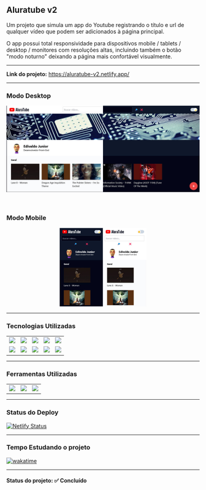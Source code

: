 <h2>Aluratube v2</h2>

<p>Um projeto que simula um app do Youtube registrando o título e url de qualquer vídeo que podem ser adicionados à página principal.</p>

<p>O app possui total responsividade para dispositivos mobile / tablets / desktop / monitores com resoluções altas, incluindo também o botão "modo noturno" deixando a página mais confortável visualmente.</p>

<hr>

<strong>Link do projeto:</strong> <a href="https://aluratube-v2.netlify.app/" target="_blank" >https://aluratube-v2.netlify.app/</a>

<hr>

<h3><strong>Modo Desktop</strong></h3>
<p align="center">
  <img src="./aluratube/src/Imagens/Aluratube-v2-README.jpg">
</p>

<br />

<h3><strong>Modo Mobile</strong></h3>
<p align="center">
  <img src="./aluratube/src/Imagens/Aluratube-v2-mobile-README.jpg" width="45%">
</p>

<hr>

<h3><strong>Tecnologias Utilizadas</strong></h3>

<table>
  <tr>
    <td>
      <img src="https://img.shields.io/badge/HTML5-E34F26?style=for-the-badge&logo=html5&logoColor=white">
    </td>
    <td>
      <img src="https://img.shields.io/badge/CSS3-1572B6?style=for-the-badge&logo=css3&logoColor=white">
    </td>
    <td>
      <img src="https://img.shields.io/badge/JavaScript-756b2e?style=for-the-badge&logo=javascript&logoColor=white">
    </td>
     <td>
      <img src="https://img.shields.io/badge/React-20232A?style=for-the-badge&logo=react&logoColor=61DAFB">
    </td>
    <td>
      <img src="https://img.shields.io/badge/AXIOS-116b29?style=for-the-badge&logo=axios&logoColor=61DAFB">
    </td>
  </tr>

  <tr>
  <td>
      <img src="https://img.shields.io/badge/Javascript%20Obfuscator-44473d?style=for-the-badge&logo=npm&logoColor=white">
    </td>   
    <td>
      <img src="https://img.shields.io/badge/React%20Modal-c2c286?style=for-the-badge&logo=createreactapp&logoColor=white">
    </td>
     <td>
      <img src="https://img.shields.io/badge/React%20Hooks%20Form-111461?style=for-the-badge&logo=reacthookform&logoColor=white">
    </td>
     <td>
      <img src="https://img.shields.io/badge/VITEJS-72158f?style=for-the-badge&logo=vite&logoColor=white">
    </td>
     <td>
      <img src="https://img.shields.io/badge/TailWindCSS-000?style=for-the-badge&logo=tailwindcss&logoColor=white">
    </td>
  </tr>
</table>

<hr>

<h3><strong>Ferramentas Utilizadas</strong></h3>

<table>
  <tr>
    <td>
      <img src="https://badgen.net/npm/license/lodash">
    </td>
    <td>
      <img src="https://img.shields.io/node/v/npm">
    </td>
    <td>
      <img src="https://badgen.net/badge/icon/visualstudio?icon=visualstudio&label">
    </td>
  </tr>
</table>

<hr>

<h3>Status do Deploy</h3>

[![Netlify Status](https://api.netlify.com/api/v1/badges/566b3b6b-c7da-44fd-8d08-fddbaa920e73/deploy-status)](https://app.netlify.com/sites/aluratube-v2/deploys)

<hr>

<h3>Tempo Estudando o projeto</h3>

<p>
  <a href="https://wakatime.com/badge/github/EdiJunior88/Aluratube_v2">
    <img src="https://wakatime.com/badge/github/EdiJunior88/Aluratube_v2.svg" alt="wakatime">
  </a>
</p>

<hr>

<h4><b>Status do projeto:</b> ✅ Concluído</h4>
